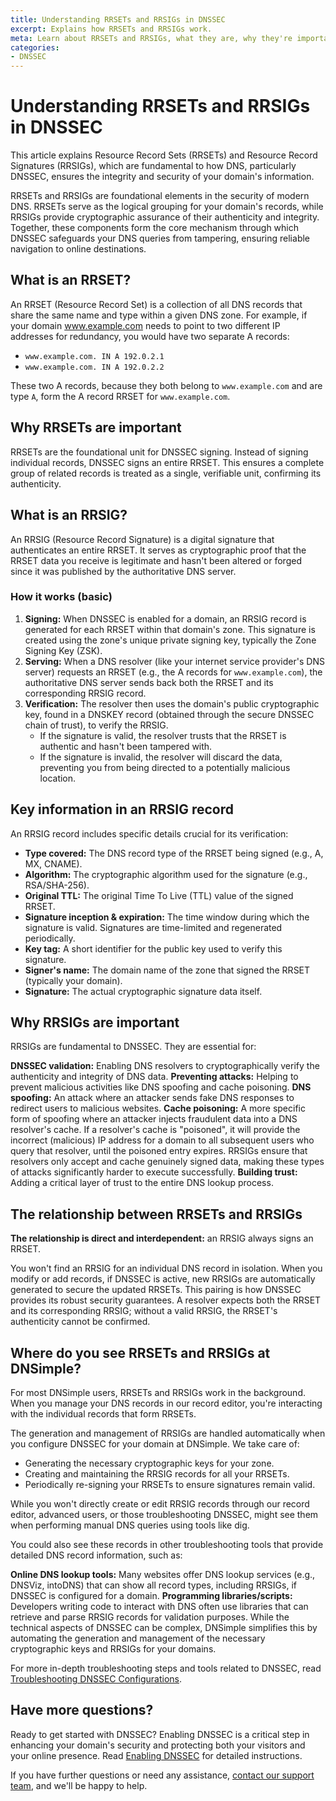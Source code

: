 ```yaml
---
title: Understanding RRSETs and RRSIGs in DNSSEC
excerpt: Explains how RRSETs and RRSIGs work.
meta: Learn about RRSETs and RRSIGs, what they are, why they're important, and how they work.
categories:
- DNSSEC
---
```


# Understanding RRSETs and RRSIGs in DNSSEC

This article explains Resource Record Sets (RRSETs) and Resource Record Signatures (RRSIGs), which are fundamental to how DNS, particularly DNSSEC, ensures the integrity and security of your domain's information.

RRSETs and RRSIGs are foundational elements in the security of modern DNS. RRSETs serve as the logical grouping for your domain's records, while RRSIGs provide cryptographic assurance of their authenticity and integrity. Together, these components form the core mechanism through which DNSSEC safeguards your DNS queries from tampering, ensuring reliable navigation to online destinations.

## What is an RRSET?

An RRSET (Resource Record Set) is a collection of all DNS records that share the same name and type within a given DNS zone.
For example, if your domain www.example.com needs to point to two different IP addresses for redundancy, you would have two separate A records:
- `www.example.com. IN A 192.0.2.1`
- `www.example.com. IN A 192.0.2.2`
  
These two A records, because they both belong to `www.example.com` and are type `A`, form the A record RRSET for `www.example.com`.

## Why RRSETs are important

RRSETs are the foundational unit for DNSSEC signing. Instead of signing individual records, DNSSEC signs an entire RRSET. This ensures a complete group of related records is treated as a single, verifiable unit, confirming its authenticity.

## What is an RRSIG?

An RRSIG (Resource Record Signature) is a digital signature that authenticates an entire RRSET. It serves as cryptographic proof that the RRSET data you receive is legitimate and hasn't been altered or forged since it was published by the authoritative DNS server.

### How it works (basic)

1. **Signing:** When DNSSEC is enabled for a domain, an RRSIG record is generated for each RRSET within that domain's zone. This signature is created using the zone's unique private signing key, typically the Zone Signing Key (ZSK).
1. **Serving:** When a DNS resolver (like your internet service provider's DNS server) requests an RRSET (e.g., the A records for `www.example.com`), the authoritative DNS server sends back both the RRSET and its corresponding RRSIG record.
1. **Verification:** The resolver then uses the domain's public cryptographic key, found in a DNSKEY record (obtained through the secure DNSSEC chain of trust), to verify the RRSIG.
    - If the signature is valid, the resolver trusts that the RRSET is authentic and hasn't been tampered with.
    - If the signature is invalid, the resolver will discard the data, preventing you from being directed to a potentially malicious location.

## Key information in an RRSIG record

An RRSIG record includes specific details crucial for its verification:

- **Type covered:** The DNS record type of the RRSET being signed (e.g., A, MX, CNAME).
- **Algorithm:** The cryptographic algorithm used for the signature (e.g., RSA/SHA-256).
- **Original TTL:** The original Time To Live (TTL) value of the signed RRSET.
- **Signature inception & expiration:** The time window during which the signature is valid. Signatures are time-limited and regenerated periodically.
- **Key tag:** A short identifier for the public key used to verify this signature.
- **Signer's name:** The domain name of the zone that signed the RRSET (typically your domain).
- **Signature:** The actual cryptographic signature data itself.

## Why RRSIGs are important

RRSIGs are fundamental to DNSSEC. They are essential for:

**DNSSEC validation:** Enabling DNS resolvers to cryptographically verify the authenticity and integrity of DNS data.
**Preventing attacks:** Helping to prevent malicious activities like DNS spoofing and cache poisoning.
**DNS spoofing:** An attack where an attacker sends fake DNS responses to redirect users to malicious websites.
**Cache poisoning:** A more specific form of spoofing where an attacker injects fraudulent data into a DNS resolver's cache. If a resolver's cache is "poisoned", it will provide the incorrect (malicious) IP address for a domain to all subsequent users who query that resolver, until the poisoned entry expires. RRSIGs ensure that resolvers only accept and cache genuinely signed data, making these types of attacks significantly harder to execute successfully.
**Building trust:** Adding a critical layer of trust to the entire DNS lookup process.

## The relationship between RRSETs and RRSIGs

**The relationship is direct and interdependent:** an RRSIG always signs an RRSET.

You won't find an RRSIG for an individual DNS record in isolation. When you modify or add records, if DNSSEC is active, new RRSIGs are automatically generated to secure the updated RRSETs. This pairing is how DNSSEC provides its robust security guarantees. A resolver expects both the RRSET and its corresponding RRSIG; without a valid RRSIG, the RRSET's authenticity cannot be confirmed.

## Where do you see RRSETs and RRSIGs at DNSimple?

For most DNSimple users, RRSETs and RRSIGs work in the background. When you manage your DNS records in our record editor, you're interacting with the individual records that form RRSETs.

The generation and management of RRSIGs are handled automatically when you configure DNSSEC for your domain at DNSimple. We take care of:
- Generating the necessary cryptographic keys for your zone.
- Creating and maintaining the RRSIG records for all your RRSETs.
- Periodically re-signing your RRSETs to ensure signatures remain valid.

While you won't directly create or edit RRSIG records through our record editor, advanced users, or those troubleshooting DNSSEC, might see them when performing manual DNS queries using tools like dig. 

You could also see these records in other troubleshooting tools that provide detailed DNS record information, such as:

**Online DNS lookup tools:** Many websites offer DNS lookup services (e.g., DNSViz, intoDNS) that can show all record types, including RRSIGs, if DNSSEC is configured for a domain.
**Programming libraries/scripts:** Developers writing code to interact with DNS often use libraries that can retrieve and parse RRSIG records for validation purposes.
While the technical aspects of DNSSEC can be complex, DNSimple simplifies this by automating the generation and management of the necessary cryptographic keys and RRSIGs for your domains. 

For more in-depth troubleshooting steps and tools related to DNSSEC, read [Troubleshooting DNSSEC Configurations](/articles/troubleshooting-dnssec-configurations/).

## Have more questions?
Ready to get started with DNSSEC? Enabling DNSSEC is a critical step in enhancing your domain's security and protecting both your visitors and your online presence. Read [Enabling DNSSEC](/articles/enabling-dnssec/) for detailed instructions. 

If you have further questions or need any assistance, [contact our support team](https://dnsimple.com/feedback), and we'll be happy to help.
